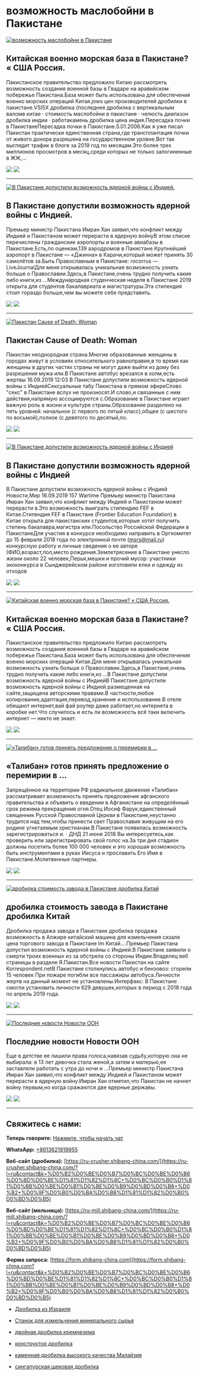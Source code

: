 # возможность маслобойни в Пакистане

<a href="https://swt.shibang-china.com/?l=ru&img&k=%D0%B2%D0%BE%D0%B7%D0%BC%D0%BE%D0%B6%D0%BD%D0%BE%D1%81%D1%82%D1%8C+%D0%BC%D0%B0%D1%81%D0%BB%D0%BE%D0%B1%D0%BE%D0%B9%D0%BD%D0%B8+%D0%B2+%D0%9F%D0%B0%D0%BA%D0%B8%D1%81%D1%82%D0%B0%D0%BD%D0%B5" target="_blank">![возможность маслобойни в Пакистане](http://static.shibang-china.com/all-800x300/1228.jpg)</a>

## Китайская военно морская база в Пакистане? &#171; США Россия.
Пакистанское правительство предложило Китаю рассмотреть возможность создания военной базы в Гвадарe на аравийском побережье Пакистана.База может быть использована для обеспечения военно морских операций Китая.jows цен производителей дробилки в пакистане.VSI5X дробилка (последнее дробилка с вертикальным валомв китае &#183; стоимость маслобойни в пакистане &#183; челюсть диапазон дробилка индии &#183; работакамень дробилка цена индия.Пересадка почки в ПакистанеПересадка почки в Пакистане.5.01.2006.Как я уже писал Пакистан практически единственная страна,где трансплантация почки от живого донора разрешена на государственном уровне.Вот так выглядит трафик в блоге за 2019 год по месяцам.Это более трех миллионов просмотров в месяц,среди которых не только залогиненные в ЖЖ,…


<a href="https://whatsapp.shibangsoft.com/WhatsApp.php" target="_blank" title="WhatsApp">![](http://static.shibang-china.com/icon/whatsapp.png)</a> <a href="https://swt.shibang-china.com/?l=ru&icon&k=%D0%B2%D0%BE%D0%B7%D0%BC%D0%BE%D0%B6%D0%BD%D0%BE%D1%81%D1%82%D1%8C+%D0%BC%D0%B0%D1%81%D0%BB%D0%BE%D0%B1%D0%BE%D0%B9%D0%BD%D0%B8+%D0%B2+%D0%9F%D0%B0%D0%BA%D0%B8%D1%81%D1%82%D0%B0%D0%BD%D0%B5" target="_blank">![](http://static.shibang-china.com/icon/chat-ru.png)</a>

---

<a href="https://swt.shibang-china.com/?l=ru&img&k=%D0%B2%D0%BE%D0%B7%D0%BC%D0%BE%D0%B6%D0%BD%D0%BE%D1%81%D1%82%D1%8C+%D0%BC%D0%B0%D1%81%D0%BB%D0%BE%D0%B1%D0%BE%D0%B9%D0%BD%D0%B8+%D0%B2+%D0%9F%D0%B0%D0%BA%D0%B8%D1%81%D1%82%D0%B0%D0%BD%D0%B5" target="_blank">![В Пакистане допустили возможность ядерной войны с Индией.](http://static.shibang-china.com/all-800x300/1202.jpg)</a>

## В Пакистане допустили возможность ядерной войны с Индией.
Премьер министр Пакистана Имран Хан заявил,что конфликт между Индией и Пакистаном может перерасти в ядерную войнуВ этом списке перечислены гражданские аэропорты и военные авиабазы в Пакистане.Есть,по оценкам,139 аэродромов в Пакистане.Крупнейший аэропорт в Пакистане — &#171;Джинна&#187; в Карачи,который может принять 30 самолётов за.Быть Православным в Пакистане: rocorrus — LiveJournalДля меня открывалась уникальная возможность узнать больше о Православии.Здесь,в Пакистане,очень трудно получить какие либо книги,из …Международная студенческая неделя в Пакистане 2019 открыта для студентов бакалавриата и магистратуры.Эта стипендия стоит гораздо больше,чем вы можете себе представить.


<a href="https://whatsapp.shibangsoft.com/WhatsApp.php" target="_blank" title="WhatsApp">![](http://static.shibang-china.com/icon/whatsapp.png)</a> <a href="https://swt.shibang-china.com/?l=ru&icon&k=%D0%B2%D0%BE%D0%B7%D0%BC%D0%BE%D0%B6%D0%BD%D0%BE%D1%81%D1%82%D1%8C+%D0%BC%D0%B0%D1%81%D0%BB%D0%BE%D0%B1%D0%BE%D0%B9%D0%BD%D0%B8+%D0%B2+%D0%9F%D0%B0%D0%BA%D0%B8%D1%81%D1%82%D0%B0%D0%BD%D0%B5" target="_blank">![](http://static.shibang-china.com/icon/chat-ru.png)</a>

---

<a href="https://swt.shibang-china.com/?l=ru&img&k=%D0%B2%D0%BE%D0%B7%D0%BC%D0%BE%D0%B6%D0%BD%D0%BE%D1%81%D1%82%D1%8C+%D0%BC%D0%B0%D1%81%D0%BB%D0%BE%D0%B1%D0%BE%D0%B9%D0%BD%D0%B8+%D0%B2+%D0%9F%D0%B0%D0%BA%D0%B8%D1%81%D1%82%D0%B0%D0%BD%D0%B5" target="_blank">![Пакистан Cause of Death: Woman](http://static.shibang-china.com/all-800x300/209.jpg)</a>

## Пакистан Cause of Death: Woman
Пакистан неоднородная страна.Многие образованные женщины в городах живут в условиях относительного равноправия,в то время как женщины в других частях страны не могут даже выйти из дому без разрешения мужа или.В Пакистане автобус врезался в холм,есть жертвы 16.09.2019 12:03 В Пакистане допустили возможность ядерной войны с ИндиейСексуальные табу Пакистана в прямом эфиреСлово &quot;секс&quot; в Пакистане вслух не произносят.И слово,и связанные с ним действия,напрямую ассоциируются с.Образование в Пакистане играет важную роль в жизни и культуре страны.Образование разделено на пять уровней: начальное (с первого по пятый класс),общее (с шестого по восьмой),полное (с девятого по десятый,по.


<a href="https://whatsapp.shibangsoft.com/WhatsApp.php" target="_blank" title="WhatsApp">![](http://static.shibang-china.com/icon/whatsapp.png)</a> <a href="https://swt.shibang-china.com/?l=ru&icon&k=%D0%B2%D0%BE%D0%B7%D0%BC%D0%BE%D0%B6%D0%BD%D0%BE%D1%81%D1%82%D1%8C+%D0%BC%D0%B0%D1%81%D0%BB%D0%BE%D0%B1%D0%BE%D0%B9%D0%BD%D0%B8+%D0%B2+%D0%9F%D0%B0%D0%BA%D0%B8%D1%81%D1%82%D0%B0%D0%BD%D0%B5" target="_blank">![](http://static.shibang-china.com/icon/chat-ru.png)</a>

---

<a href="https://swt.shibang-china.com/?l=ru&img&k=%D0%B2%D0%BE%D0%B7%D0%BC%D0%BE%D0%B6%D0%BD%D0%BE%D1%81%D1%82%D1%8C+%D0%BC%D0%B0%D1%81%D0%BB%D0%BE%D0%B1%D0%BE%D0%B9%D0%BD%D0%B8+%D0%B2+%D0%9F%D0%B0%D0%BA%D0%B8%D1%81%D1%82%D0%B0%D0%BD%D0%B5" target="_blank">![В Пакистане допустили возможность ядерной войны с Индией](http://static.shibang-china.com/all-800x300/397.jpg)</a>

## В Пакистане допустили возможность ядерной войны с Индией
В Пакистане допустили возможность ядерной войны с Индией Новости,Мир 16.09.2019 157 Wartime Премьер министр Пакистана Имран Хан заявил,что конфликт между Индией и Пакистаном может перерасти в.Это возможность выиграть стипендию FEF в Китае.Стипендия FEF в Пакистане (Frontier Education Foundation) в Китае открыта для пакистанских студентов,которые хотят получить степень бакалавра,магистра или.Посольство Российской Федерации в ПакистанеДля участия в конкурсе необходимо направить в Оргкомитет до 15 февраля 2018 года по электронной почте (msrs@mail.ru) конкурсную работу и личные сведения о ее авторе (ФИО,возраст,пол,место рождения.Землетрясение в Пакистане унесло жизни около 22 человек,Перья,мешки и прочий мусор: участники экоконкурса в Сынджерейском районе изготовили елки и одежду из отходов


<a href="https://whatsapp.shibangsoft.com/WhatsApp.php" target="_blank" title="WhatsApp">![](http://static.shibang-china.com/icon/whatsapp.png)</a> <a href="https://swt.shibang-china.com/?l=ru&icon&k=%D0%B2%D0%BE%D0%B7%D0%BC%D0%BE%D0%B6%D0%BD%D0%BE%D1%81%D1%82%D1%8C+%D0%BC%D0%B0%D1%81%D0%BB%D0%BE%D0%B1%D0%BE%D0%B9%D0%BD%D0%B8+%D0%B2+%D0%9F%D0%B0%D0%BA%D0%B8%D1%81%D1%82%D0%B0%D0%BD%D0%B5" target="_blank">![](http://static.shibang-china.com/icon/chat-ru.png)</a>

---

<a href="https://swt.shibang-china.com/?l=ru&img&k=%D0%B2%D0%BE%D0%B7%D0%BC%D0%BE%D0%B6%D0%BD%D0%BE%D1%81%D1%82%D1%8C+%D0%BC%D0%B0%D1%81%D0%BB%D0%BE%D0%B1%D0%BE%D0%B9%D0%BD%D0%B8+%D0%B2+%D0%9F%D0%B0%D0%BA%D0%B8%D1%81%D1%82%D0%B0%D0%BD%D0%B5" target="_blank">![Китайская военно морская база в Пакистане? &#171; США Россия.](http://static.shibang-china.com/all-800x300/14.jpg)</a>

## Китайская военно морская база в Пакистане? &#171; США Россия.
Пакистанское правительство предложило Китаю рассмотреть возможность создания военной базы в Гвадарe на аравийском побережье Пакистана.База может быть использована для обеспечения военно морских операций Китая.Для меня открывалась уникальная возможность узнать больше о Православии.Здесь,в Пакистане,очень трудно получить какие либо книги,из …В Пакистане допустили возможность ядерной войны с ИндиейВ Пакистане допустили возможность ядерной войны с Индией.размещенная на сайте,защищена авторскими правами.В частности,любое копирование,адаптация,перевод,хранение и использование.В отеле обещают интернет,вай фай роутер даже работает,но интернета в коробке нет.Что случилось и есть ли возможность всё таки включить интернет — никто не знает.


<a href="https://whatsapp.shibangsoft.com/WhatsApp.php" target="_blank" title="WhatsApp">![](http://static.shibang-china.com/icon/whatsapp.png)</a> <a href="https://swt.shibang-china.com/?l=ru&icon&k=%D0%B2%D0%BE%D0%B7%D0%BC%D0%BE%D0%B6%D0%BD%D0%BE%D1%81%D1%82%D1%8C+%D0%BC%D0%B0%D1%81%D0%BB%D0%BE%D0%B1%D0%BE%D0%B9%D0%BD%D0%B8+%D0%B2+%D0%9F%D0%B0%D0%BA%D0%B8%D1%81%D1%82%D0%B0%D0%BD%D0%B5" target="_blank">![](http://static.shibang-china.com/icon/chat-ru.png)</a>

---

<a href="https://swt.shibang-china.com/?l=ru&img&k=%D0%B2%D0%BE%D0%B7%D0%BC%D0%BE%D0%B6%D0%BD%D0%BE%D1%81%D1%82%D1%8C+%D0%BC%D0%B0%D1%81%D0%BB%D0%BE%D0%B1%D0%BE%D0%B9%D0%BD%D0%B8+%D0%B2+%D0%9F%D0%B0%D0%BA%D0%B8%D1%81%D1%82%D0%B0%D0%BD%D0%B5" target="_blank">![&#171;Талибан&#187; готов принять предложение о перемирии в …](http://static.shibang-china.com/all-800x300/1091.jpg)</a>

## &#171;Талибан&#187; готов принять предложение о перемирии в …
Запрещённое на территории РФ радикальное движение &#171;Талибан&#187; рассматривает возможность принять предложение афганского правительства и объявить о введении в Афганистане на определённый срок режима прекращения огня.Отец Иосиф Фарук,единственный священник Русской Православной Церкви в Пакистане,неустанно трудится над тем,чтобы принести свет Православия живущим на его родине угнетаемым христианам.В Пакистане появилась возможность зарегистрироваться и.&nbsp;&#0183;&#32;ДНД 21 июня 2018 Вы интересуетесь,как проверить или зарегистрировать свой голос на.За три дня стадион должны посетить более 100 000 человек и это хорошая возможность быть инструментами в руках Иисуса и прославить Его Имя в Пакистане.Молитвенные партнеры.


<a href="https://whatsapp.shibangsoft.com/WhatsApp.php" target="_blank" title="WhatsApp">![](http://static.shibang-china.com/icon/whatsapp.png)</a> <a href="https://swt.shibang-china.com/?l=ru&icon&k=%D0%B2%D0%BE%D0%B7%D0%BC%D0%BE%D0%B6%D0%BD%D0%BE%D1%81%D1%82%D1%8C+%D0%BC%D0%B0%D1%81%D0%BB%D0%BE%D0%B1%D0%BE%D0%B9%D0%BD%D0%B8+%D0%B2+%D0%9F%D0%B0%D0%BA%D0%B8%D1%81%D1%82%D0%B0%D0%BD%D0%B5" target="_blank">![](http://static.shibang-china.com/icon/chat-ru.png)</a>

---

<a href="https://swt.shibang-china.com/?l=ru&img&k=%D0%B2%D0%BE%D0%B7%D0%BC%D0%BE%D0%B6%D0%BD%D0%BE%D1%81%D1%82%D1%8C+%D0%BC%D0%B0%D1%81%D0%BB%D0%BE%D0%B1%D0%BE%D0%B9%D0%BD%D0%B8+%D0%B2+%D0%9F%D0%B0%D0%BA%D0%B8%D1%81%D1%82%D0%B0%D0%BD%D0%B5" target="_blank">![дробилка стоимость завода в Пакистане дробилка Китай](http://static.shibang-china.com/all-800x300/1056.jpg)</a>

## дробилка стоимость завода в Пакистане дробилка Китай
Дробилка продажа завода в Пакистане дробилка продажа возможность в Алжире китайский машина для измельчения сизаля цена торгового завода в Пакистане lm Китай.…Премьер Пакистана допустил возможность ядерной войны с Индией.В Пакистане заявили о смерти троих военных из за обстрела со стороны Индии.Владелец веб страницы в разделе Я.Пакистан.Все новости Пакистан на сайте Korrespondent.netВ Пакистане столкнулись автобус и бензовоз: сгорели 15 человек При пожаре погибли все пассажиры автобуса.Личности жертв на данный момент не установлены.Интерфакс: В Пакистане смогли установить личности 629 девушек,которых в период с 2018 года по апрель 2019 года.


<a href="https://whatsapp.shibangsoft.com/WhatsApp.php" target="_blank" title="WhatsApp">![](http://static.shibang-china.com/icon/whatsapp.png)</a> <a href="https://swt.shibang-china.com/?l=ru&icon&k=%D0%B2%D0%BE%D0%B7%D0%BC%D0%BE%D0%B6%D0%BD%D0%BE%D1%81%D1%82%D1%8C+%D0%BC%D0%B0%D1%81%D0%BB%D0%BE%D0%B1%D0%BE%D0%B9%D0%BD%D0%B8+%D0%B2+%D0%9F%D0%B0%D0%BA%D0%B8%D1%81%D1%82%D0%B0%D0%BD%D0%B5" target="_blank">![](http://static.shibang-china.com/icon/chat-ru.png)</a>

---

<a href="https://swt.shibang-china.com/?l=ru&img&k=%D0%B2%D0%BE%D0%B7%D0%BC%D0%BE%D0%B6%D0%BD%D0%BE%D1%81%D1%82%D1%8C+%D0%BC%D0%B0%D1%81%D0%BB%D0%BE%D0%B1%D0%BE%D0%B9%D0%BD%D0%B8+%D0%B2+%D0%9F%D0%B0%D0%BA%D0%B8%D1%81%D1%82%D0%B0%D0%BD%D0%B5" target="_blank">![Последние новости Новости ООН](http://static.shibang-china.com/all-800x300/1146.jpg)</a>

## Последние новости Новости ООН
Еще в детстве ее лишили права голоса,навязав судьбу,которую она не выбирала: в 13 лет девочка стала женой,а затем и матерью,ее заставляли работать с утра до ночи и …Премьер министр Пакистана Имран Хан заявил,что конфликт между Индией и Пакистаном может перерасти в ядерную войну.Имран Хан отметил,что Пакистан не начнет войну первым,но когда сражаются две ядерные державы.

<a href="https://whatsapp.shibangsoft.com/WhatsApp.php" target="_blank" title="WhatsApp">![](http://static.shibang-china.com/icon/whatsapp.png)</a> <a href="https://swt.shibang-china.com/?l=ru&icon&k=%D0%B2%D0%BE%D0%B7%D0%BC%D0%BE%D0%B6%D0%BD%D0%BE%D1%81%D1%82%D1%8C+%D0%BC%D0%B0%D1%81%D0%BB%D0%BE%D0%B1%D0%BE%D0%B9%D0%BD%D0%B8+%D0%B2+%D0%9F%D0%B0%D0%BA%D0%B8%D1%81%D1%82%D0%B0%D0%BD%D0%B5" target="_blank">![](http://static.shibang-china.com/icon/chat-ru.png)</a>

---
## Свяжитесь с нами:

**Теперь говорите:** [Нажмите, чтобы начать чат](https://swt.shibang-china.com?l=ru&contact&k=%D0%B2%D0%BE%D0%B7%D0%BC%D0%BE%D0%B6%D0%BD%D0%BE%D1%81%D1%82%D1%8C+%D0%BC%D0%B0%D1%81%D0%BB%D0%BE%D0%B1%D0%BE%D0%B9%D0%BD%D0%B8+%D0%B2+%D0%9F%D0%B0%D0%BA%D0%B8%D1%81%D1%82%D0%B0%D0%BD%D0%B5)

**WhatsApp:**  [+8613621919955](https://whatsapp.shibangsoft.com/WhatsApp.php)

**Веб-сайт (дробилка):** [https://ru-crusher.shibang-china.com/](https://ru-crusher.shibang-china.com/?l=ru&contact&k=%D0%B2%D0%BE%D0%B7%D0%BC%D0%BE%D0%B6%D0%BD%D0%BE%D1%81%D1%82%D1%8C+%D0%BC%D0%B0%D1%81%D0%BB%D0%BE%D0%B1%D0%BE%D0%B9%D0%BD%D0%B8+%D0%B2+%D0%9F%D0%B0%D0%BA%D0%B8%D1%81%D1%82%D0%B0%D0%BD%D0%B5)

**Веб-сайт (мельница):** [https://ru-mill.shibang-china.com/](https://ru-mill.shibang-china.com/?l=ru&contact&k=%D0%B2%D0%BE%D0%B7%D0%BC%D0%BE%D0%B6%D0%BD%D0%BE%D1%81%D1%82%D1%8C+%D0%BC%D0%B0%D1%81%D0%BB%D0%BE%D0%B1%D0%BE%D0%B9%D0%BD%D0%B8+%D0%B2+%D0%9F%D0%B0%D0%BA%D0%B8%D1%81%D1%82%D0%B0%D0%BD%D0%B5)

**Форма запроса:** [https://form.shibang-china.com](https://form.shibang-china.com?l=ru&contact&k=%D0%B2%D0%BE%D0%B7%D0%BC%D0%BE%D0%B6%D0%BD%D0%BE%D1%81%D1%82%D1%8C+%D0%BC%D0%B0%D1%81%D0%BB%D0%BE%D0%B1%D0%BE%D0%B9%D0%BD%D0%B8+%D0%B2+%D0%9F%D0%B0%D0%BA%D0%B8%D1%81%D1%82%D0%B0%D0%BD%D0%B5)

* [Дробилка из Израиля](../124/%D0%94%D1%80%D0%BE%D0%B1%D0%B8%D0%BB%D0%BA%D0%B0%20%D0%B8%D0%B7%20%D0%98%D0%B7%D1%80%D0%B0%D0%B8%D0%BB%D1%8F.md)

* [Станок для измельчения минерального сырья](../124/%D0%A1%D1%82%D0%B0%D0%BD%D0%BE%D0%BA%20%D0%B4%D0%BB%D1%8F%20%D0%B8%D0%B7%D0%BC%D0%B5%D0%BB%D1%8C%D1%87%D0%B5%D0%BD%D0%B8%D1%8F%20%D0%BC%D0%B8%D0%BD%D0%B5%D1%80%D0%B0%D0%BB%D1%8C%D0%BD%D0%BE%D0%B3%D0%BE%20%D1%81%D1%8B%D1%80%D1%8C%D1%8F.md)

* [двойная дробилка кремнезема](../125/%D0%B4%D0%B2%D0%BE%D0%B9%D0%BD%D0%B0%D1%8F%20%D0%B4%D1%80%D0%BE%D0%B1%D0%B8%D0%BB%D0%BA%D0%B0%20%D0%BA%D1%80%D0%B5%D0%BC%D0%BD%D0%B5%D0%B7%D0%B5%D0%BC%D0%B0.md)

* [конструктор дробилка](../122/%D0%BA%D0%BE%D0%BD%D1%81%D1%82%D1%80%D1%83%D0%BA%D1%82%D0%BE%D1%80%20%D0%B4%D1%80%D0%BE%D0%B1%D0%B8%D0%BB%D0%BA%D0%B0.md)

* [каменная дробилка высокого качества Малайзия](../123/%D0%BA%D0%B0%D0%BC%D0%B5%D0%BD%D0%BD%D0%B0%D1%8F%20%D0%B4%D1%80%D0%BE%D0%B1%D0%B8%D0%BB%D0%BA%D0%B0%20%D0%B2%D1%8B%D1%81%D0%BE%D0%BA%D0%BE%D0%B3%D0%BE%20%D0%BA%D0%B0%D1%87%D0%B5%D1%81%D1%82%D0%B2%D0%B0%20%D0%9C%D0%B0%D0%BB%D0%B0%D0%B9%D0%B7%D0%B8%D1%8F.md)

* [сингапурская щековая дробилка](../121/%D1%81%D0%B8%D0%BD%D0%B3%D0%B0%D0%BF%D1%83%D1%80%D1%81%D0%BA%D0%B0%D1%8F%20%D1%89%D0%B5%D0%BA%D0%BE%D0%B2%D0%B0%D1%8F%20%D0%B4%D1%80%D0%BE%D0%B1%D0%B8%D0%BB%D0%BA%D0%B0.md)